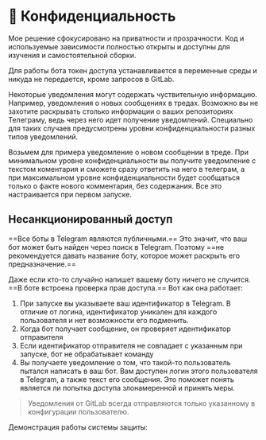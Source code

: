 # :ninja: Конфиденциальность



Мое решение сфокусировано на приватности и прозрачности. Код и используемые зависимости полностью открыты и доступны для изучения и самостоятельной сборки.

Для работы бота токен доступа устанавливается в переменные среды и никуда не передается, кроме запросов в GitLab.

Некоторые уведомления могут содержать чуствительную информацию. Например, уведомления о новых сообщениях в тредах. Возможно вы не захотите раскрывать столько информации о ваших репозиториях Телеграму, ведь через него идет получение уведомлений. Специально для таких случаев предусмотрены уровни конфиденциальности разных типов уведомлений.

Возьмем для примера уведомление о новом сообщении в треде. При минимальном уровне конфиденциальности вы получите уведомление с текстом коментария и сможете сразу ответить на него в телеграм, а при максимальном уровне конфиденциальности будет сообщаться только о факте нового комментария, без содержания. Все это настраивается при первом запуске.

## Несанкционированный доступ
==Все боты в Telegram являются публичными.== Это значит, что ваш бот может быть найден через поиск в Telegram. Поэтому ==не рекомендуется давать название боту, которое может раскрыть его предназначение.==

Даже если кто-то случайно напишет вашему боту ничего не случится. ==В боте встроена проверка прав доступа.== Вот как она работает:

1. При запуске вы указываете ваш идентификатор в Telegram. В отличие от логина, идентификатор уникален для каждого пользователя и нет возможности его подменить.
2. Когда бот получает сообщение, он проверяет идентификатор отправителя
3. Если идентификатор отправителя не совпадает с указанным при запуске, бот не обрабатывает команду
4. Вы получаете уведомление о том, что такой-то пользователь пытался написать в ваш бот. Вам доступен логин этого пользователя в Telegram, а также текст его сообщения. Это поможет понять является ли попытка доступа злонамеренной и принять меры.

> Уведомления от GitLab всегда отправляются только указанному в конфигурации пользователю.

Демонстрация работы системы защиты: